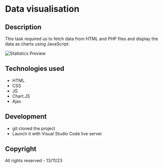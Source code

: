 # Data visualisation

## Description
This task required us to fetch data from HTML and PHP files and display the data as charts using JavaScript.

![Statistics Preview](https://github.com/konstantiinov/Data-visualisation/blob/main/Screenshot%202023-11-13%20at%2021-20-09%20Statistiques%20sur%20la%20criminalit%C3%A9%20-%20Statistics%20Explained.png)


## Technologies used
- HTML
- CSS
- JS
- Chart.JS
- Ajax

## Development
- git cloned the project
- Launch it with Visual Studio Code live server

## Copyright
All rights reserved - 13/11/23
